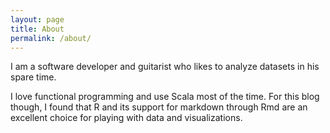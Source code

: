 ```yaml
---
layout: page
title: About
permalink: /about/
---
```


I am a software developer and guitarist who likes to analyze datasets in his spare time.

I love functional programming and use Scala most of the time. For this blog though, I found
that R and its support for markdown through Rmd are an excellent choice for playing with data
and visualizations.

